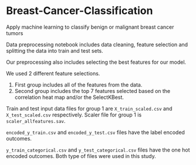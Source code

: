 # Breast-Cancer-Classification
Apply machine learning to classify benign or malignant breast cancer tumors 

Data preprocessing notebook includes data cleaning, feature selection and splitting the data into train and test sets. 

Our preprocessing also includes selecting the best features for our model. 

We used 2 different feature selections.  
  
1. First group includes all of the features from the data.
1. Second group includes the top 7 features selected based on the correlation heat map and/or the SelectKBest. 

Train and test input data files for group 1  are ```X_train_scaled.csv``` and ```X_test_scaled.csv``` respectively.
Scaler file for group 1 is ```scaler_allfeatures.sav```.

```encoded_y_train.csv``` and ```encoded_y_test.csv``` files have the label encoded outcomes. 

```y_train_categorical.csv``` and ```y_test_categorical.csv``` files have the one hot encoded outcomes. Both type of files were used in this study. 


